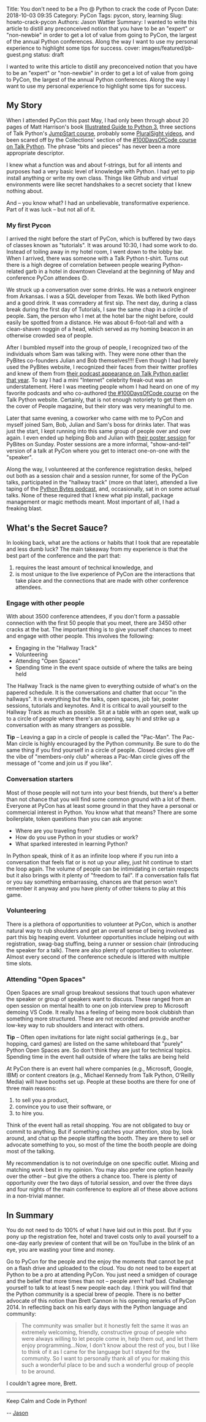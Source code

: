 Title: You don't need to be a Pro @ Python to crack the code of Pycon
Date: 2018-10-03 09:35
Category: PyCon
Tags: pycon, story, learning
Slug: howto-crack-pycon
Authors: Jason Wattier
Summary: I wanted to write this article to distill any preconceived notion that you have to be an "expert" or "non-newbie" in order to get a lot of value from going to PyCon, the largest of the annual Python conferences. Along the way I want to use my personal experience to highlight some tips for success.
cover: images/featured/pb-guest.png
status: draft

I wanted to write this article to distill any preconceived notion that you have to be an "expert" or "non-newbie" in order to get a lot of value from going to PyCon, the largest of the annual Python conferences. Along the way I want to use my personal experience to highlight some tips for success.

## My Story

When I attended PyCon this past May, I had only been through about 20 pages of Matt Harrison's book [Illustrated Guide to Python 3](http://www.amazon.com/dp/B0773PZ6HQ/?tag=pyb0f-20), three sections of Talk Python's [JumpStart course](https://training.talkpython.fm/courses/explore_python_jumpstart/python-language-jumpstart-building-10-apps), probably some [PluralSight videos](https://www.pluralsight.com), and been scared off by the Collections' section of the [#100DaysOfCode course on Talk Python](https://talkpython.fm/100days?utm_source=pybites). The phrase "bits and pieces" has never been a more appropriate descriptor.

I knew what a function was and about f-strings, but for all intents and purposes had a very basic level of knowledge with Python. I had yet to pip install anything or write my own class. Things like Github and virtual environments were like secret handshakes to a secret society that I knew nothing about.

And – you know what? I had an unbelievable, transformative experience. Part of it was luck – but not all of it. 

### My first Pycon

I arrived the night before the start of PyCon, which is buffered by two days of classes known as "tutorials". It was around 10:30, I had some work to do. Instead of toiling away in my hotel room, I went down to the lobby bar. When I arrived, there was someone with a Talk Python t-shirt. Turns out there is a high degree of correlation between people wearing Python-related garb in a hotel in downtown Cleveland at the beginning of May and conference PyCon attendees 😊.

We struck up a conversation over some drinks. He was a network engineer from Arkansas. I was a SQL developer from Texas. We both liked Python and a good drink. It was comradery at first sip. The next day, during a class break during the first day of Tutorials, I saw the same chap in a circle of people. Sam, the person who I met at the hotel bar the night before, could easily be spotted from a distance. He was about 6-foot-tall and with a clean-shaven noggin of a head, which served as my homing beacon in an otherwise crowded sea of people. 

After I bumbled myself into the group of people, I recognized two of the individuals whom Sam was talking with. They were none other than the PyBites co-founders Julian and Bob themselves!!!! Even though I had barely used the PyBites website, I recognized their faces from their twitter profiles and knew of them from [their podcast appearance on Talk Python earlier that year](https://talkpython.fm/episodes/show/140/level-up-your-python-with-100daysofcode-challenge). To say I had a mini "Internet" celebrity freak-out was an understatement. Here I was meeting people whom I had heard on one of my favorite podcasts and who co-authored [the #100DaysOfCode course](https://talkpython.fm/100days?utm_source=pybites) on the Talk Python website. Certainly, that is not enough notoriety to get them on the cover of People magazine, but their story was very meaningful to me. 

Later that same evening, a coworker who came with me to PyCon and myself joined Sam, Bob, Julian and Sam's boss for drinks later. That was just the start, I kept running into this same group of people over and over again. I even ended up helping Bob and Julian with [their poster session](https://us.pycon.org/2018/schedule/presentation/187/) for PyBites on Sunday. Poster sessions are a more informal, "show-and-tell" version of a talk at PyCon where you get to interact one-on-one with the "speaker".

Along the way, I volunteered at the conference registration desks, helped out both as a session chair and a session runner, for some of the PyCon talks, participated in the "hallway track" (more on that later), attended a live taping of the [Python Bytes podcast](https://pythonbytes.fm), and, occasionally, sat in on some actual talks. None of these required that I knew what pip install, package management or magic methods meant. Most important of all, I had a freaking blast.

## What's the Secret Sauce?

In looking back, what are the actions or habits that I took that are repeatable and less dumb luck? The main takeaway from my experience is that the best part of the conference and the part that: 

1. requires the least amount of technical knowledge, and 
2. is most unique to the live experience of PyCon are the interactions that take place and the connections that are made with other conference attendees.

### Engage with other people

With about 3500 conference attendees, if you don't form a passable connection with the first 50 people that you meet, there are 3450 other cracks at the bat. The important thing is to give yourself chances to meet and engage with other people. This involves the following:

- Engaging in the "Hallway Track"
- Volunteering
- Attending "Open Spaces"
- Spending time in the event space outside of where the talks are being held

The Hallway Track is the name given to everything outside of what's on the papered schedule. It is the conversations and chatter that occur "in the hallways". It is everything but the talks, open spaces, job fair, poster sessions, tutorials and keynotes. And it is critical to avail yourself to the Hallway Track as much as possible. Sit at a table with an open seat, walk up to a circle of people where there's an opening, say hi and strike up a conversation with as many strangers as possible. 

**Tip** – Leaving a gap in a circle of people is called the "Pac-Man". The Pac-Man circle is highly encouraged by the Python community. Be sure to do the same thing if you find yourself in a circle of people. Closed circles give off the vibe of "members-only club" whereas a Pac-Man circle gives off the message of "come and join us if you like".

### Conversation starters

Most of those people will not turn into your best friends, but there's a better than not chance that you will find some common ground with a lot of them. Everyone at PyCon has at least some ground in that they have a personal or commercial interest in Python. You know what that means? There are some boilerplate, token questions than you can ask anyone:

- Where are you traveling from?
- How do you use Python in your studies or work?
- What sparked interested in learning Python?

In Python speak, think of it as an infinite loop where if you run into a conversation that feels flat or is not up your alley, just hit continue to start the loop again. The volume of people can be intimidating in certain respects but it also brings with it plenty of "freedom to fail". If a conversation falls flat or you say something embarrassing, chances are that person won't remember it anyway and you have plenty of other tokens to play at this game.

### Volunteering

There is a plethora of opportunities to volunteer at PyCon, which is another natural way to rub shoulders and get an overall sense of being involved as part this big heaping event. Volunteer opportunities include helping out with registration, swag-bag stuffing, being a runner or session chair (introducing the speaker for a talk). There are also plenty of opportunities to volunteer. Almost every second of the conference schedule is littered with multiple time slots.

### Attending "Open Spaces"

Open Spaces are small group breakout sessions that touch upon whatever the speaker or group of speakers want to discuss. These ranged from an open session on mental health to one on job interview prep to Microsoft demoing VS Code. It really has a feeling of being more book clubbish than something more structured. These are not recorded and provide another low-key way to rub shoulders and interact with others.

**Tip** – Often open invitations for late night social gatherings (e.g., bar hopping, card games) are listed on the same whiteboard that "purely" Python Open Spaces are. So don't think they are just for technical topics.
Spending time in the event hall outside of where the talks are being held

At PyCon there is an event hall where companies (e.g., Microsoft, Google, IBM) or content creators (e.g., Michael Kennedy from Talk Python, O'Reilly Media) will have booths set up. People at these booths are there for one of three main reasons:

1) to sell you a product,
2) convince you to use their software, or
3) to hire you.

Think of the event hall as retail shopping. You are not obligated to buy or commit to anything. But if something catches your attention, stop by, look around, and chat up the people staffing the booth. They are there to sell or advocate something to you, so most of the time the booth people are doing most of the talking. 

My recommendation is to not overindulge on one specific outlet. Mixing and matching work best in my opinion. You may also prefer one option heavily over the other – but give the others a chance too. There is plenty of opportunity over the two days of tutorial session, and over the three days and four nights of the main conference to explore all of these above actions in a non-trivial manner.

## In Summary

You do not need to do 100% of what I have laid out in this post. But if you pony up the registration fee, hotel and travel costs only to avail yourself to a one-day early preview of content that will be on YouTube in the blink of an eye, you are wasting your time and money.

Go to PyCon for the people and the enjoy the moments that cannot be put on a flash drive and uploaded to the cloud. You do not need to be expert at Python to be a pro at attending PyCon. You just need a smidgen of courage and the belief that more times than not – people aren't half bad. Challenge yourself to talk to at least 5 new people each day. I think you will find that the Python community is a special brew of people.
There is no better advocate of this notion than Brett Cannon in his opening remarks of PyCon 2014. In reflecting back on his early days with the Python language and community: 

> The community was smaller but it honestly felt the same it was an extremely welcoming, friendly, constructive group of people who were always willing to let people come in, help them out, and let them enjoy programming…Now, I don't know about the rest of you, but I like to think of it as I came for the language but I stayed for the community. So I want to personally thank all of you for making this such a wonderful place to be and such a wonderful group of people to be around.

I couldn't agree more, Brett.

---

Keep Calm and Code in Python!

-- [Jason](pages/guests.html#jasonwattier)
